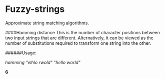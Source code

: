 # Fuzzy-strings
Approximate string matching algorithms.

####Hamming distance
This is the number of character positions between two input strings that are different. Alternatively, it can be viewed as the number of substitutions required to transform one string into the other.

######Usage:

*hamming "elhlo rwold" "hello world"*

__6__
